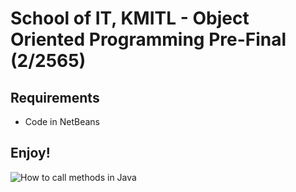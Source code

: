# School of IT, KMITL - Object Oriented Programming Pre-Final (2/2565)

## Requirements
- Code in NetBeans

## Enjoy!
![How to call methods in Java](https://preview.redd.it/5ijyp3v9qr051.png?auto=webp&s=4187b78133632a76bfd6d4d8892db352a2202e6c)
